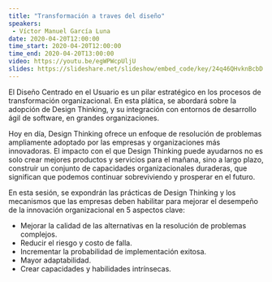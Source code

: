 ```yaml
---
title: "Transformación a traves del diseño"
speakers:
 - Víctor Manuel García Luna
date: 2020-04-20T12:00:00
time_start: 2020-04-20T12:00:00
time_end: 2020-04-20T13:00:00
video: https://youtu.be/egWPWcpUljU
slides: https://slideshare.net/slideshow/embed_code/key/24q46QHvknBcbD
---
```


<p>El Diseño Centrado en el Usuario es un pilar estratégico en los procesos de transformación organizacional. En esta plática, se abordará sobre la adopción de Design Thinking, y su integración con entornos de desarrollo ágil de software, en grandes organizaciones.</p>

<p>Hoy en día, Design Thinking ofrece un enfoque de resolución de problemas ampliamente adoptado por las empresas y organizaciones más innovadoras. El impacto con el que Design Thinking puede ayudarnos no es solo crear mejores productos y servicios para el mañana, sino a largo plazo, construir un conjunto de capacidades organizacionales duraderas, que significan que podemos continuar sobreviviendo y prosperar en el futuro.</p>

<p>En esta sesión, se expondrán las prácticas de Design Thinking y los mecanismos que las empresas deben habilitar para mejorar el desempeño de la innovación organizacional en 5 aspectos clave:</p>

<ul>
 <li>Mejorar la calidad de las alternativas en la resolución de problemas complejos.</li>
 <li>Reducir el riesgo y costo de falla.</li>
 <li>Incrementar la probabilidad de implementación exitosa.</li>
 <li>Mayor adaptabilidad.</li>
 <li>Crear capacidades y habilidades intrínsecas.</li>
</ul>